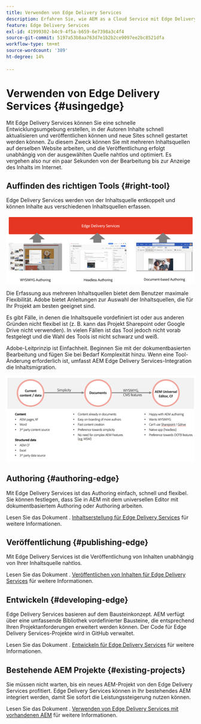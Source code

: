 ```yaml
---
title: Verwenden von Edge Delivery Services
description: Erfahren Sie, wie AEM as a Cloud Service mit Edge Delivery Services verwendet werden kann.
feature: Edge Delivery Services
exl-id: 41999302-b4c9-4f5a-b659-6e7398a3c4f4
source-git-commit: 5197a53b8aa763d7e1b2b2ce9097ee2bc8521dfa
workflow-type: tm+mt
source-wordcount: '389'
ht-degree: 14%

---
```



# Verwenden von Edge Delivery Services {#usingedge}

Mit Edge Delivery Services können Sie eine schnelle Entwicklungsumgebung erstellen, in der Autoren Inhalte schnell aktualisieren und veröffentlichen können und neue Sites schnell gestartet werden können. Zu diesem Zweck können Sie mit mehreren Inhaltsquellen auf derselben Website arbeiten, und die Veröffentlichung erfolgt unabhängig von der ausgewählten Quelle nahtlos und optimiert. Es vergehen also nur ein paar Sekunden von der Bearbeitung bis zur Anzeige des Inhalts im Internet.

## Auffinden des richtigen Tools {#right-tool}

Edge Delivery Services werden von der Inhaltsquelle entkoppelt und können Inhalte aus verschiedenen Inhaltsquellen erfassen.

![Inhaltsquellen für die Edge-Bereitstellung](assets/content-sources.png)

Die Erfassung aus mehreren Inhaltsquellen bietet dem Benutzer maximale Flexibilität. Adobe bietet Anleitungen zur Auswahl der Inhaltsquellen, die für Ihr Projekt am besten geeignet sind.

Es gibt Fälle, in denen die Inhaltsquelle vordefiniert ist oder aus anderen Gründen nicht flexibel ist (z. B. kann das Projekt Sharepoint oder Google Drive nicht verwenden). In vielen Fällen ist das Tool jedoch nicht vorab festgelegt und die Wahl des Tools ist nicht schwarz und weiß.

Adobe-Leitprinzip ist Einfachheit. Beginnen Sie mit der dokumentbasierten Bearbeitung und fügen Sie bei Bedarf Komplexität hinzu. Wenn eine Tool-Änderung erforderlich ist, umfasst AEM Edge Delivery Services-Integration die Inhaltsmigration.

![Flexibilität der Inhaltsquelle](assets/content-source-flexiblity.png)

## Authoring {#authoring-edge}

Mit Edge Delivery Services ist das Authoring einfach, schnell und flexibel. Sie können festlegen, dass Sie in AEM mit dem universellen Editor mit dokumentbasiertem Authoring oder Authoring arbeiten.

Lesen Sie das Dokument . [Inhaltserstellung für Edge Delivery Services](authoring.md) für weitere Informationen.

## Veröffentlichung {#publishing-edge}

Mit Edge Delivery Services ist die Veröffentlichung von Inhalten unabhängig von Ihrer Inhaltsquelle nahtlos.

Lesen Sie das Dokument . [Veröffentlichen von Inhalten für Edge Delivery Services](publishing.md) für weitere Informationen.

## Entwickeln {#developing-edge}

Edge Delivery Services basieren auf dem Bausteinkonzept. AEM verfügt über eine umfassende Bibliothek vordefinierter Bausteine, die entsprechend Ihren Projektanforderungen erweitert werden können. Der Code für Edge Delivery Services-Projekte wird in GitHub verwaltet.

Lesen Sie das Dokument . [Entwickeln für Edge Delivery Services](developing.md) für weitere Informationen.

## Bestehende AEM Projekte {#existing-projects}

Sie müssen nicht warten, bis ein neues AEM-Projekt von den Edge Delivery Services profitiert. Edge Delivery Services können in Ihr bestehendes AEM integriert werden, damit Sie sofort die Leistungssteigerung nutzen können.

Lesen Sie das Dokument . [Verwenden von Edge Delivery Services mit vorhandenen AEM](existing-projects.md) für weitere Informationen.
